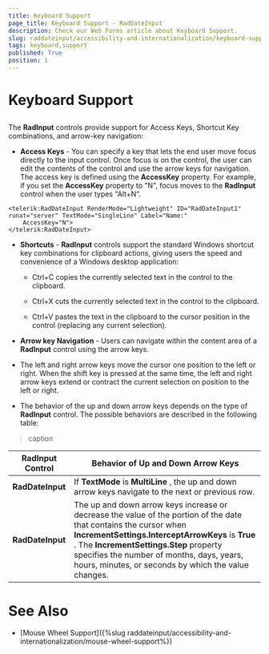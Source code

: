 ```yaml
---
title: Keyboard Support
page_title: Keyboard Support - RadDateInput
description: Check our Web Forms article about Keyboard Support.
slug: raddateinput/accessibility-and-internationalization/keyboard-support
tags: keyboard,support
published: True
position: 1
---
```


# Keyboard Support



## 

The **RadInput** controls provide support for Access Keys, Shortcut Key combinations, and arrow-key navigation:

* **Access Keys** - You can specify a key that lets the end user move focus directly to the input control. Once focus is on the control, the user can edit the contents of the control and use the arrow keys for navigation. The access key is defined using the **AccessKey** property. For example, if you set the **AccessKey** property to "N", focus moves to the **RadInput** control when the user types "Alt+N".

````ASPNET
<telerik:RadDateInput RenderMode="Lightweight" ID="RadDateInput1" runat="server" TextMode="SingleLine" Label="Name:"
	AccessKey="N">
</telerik:RadDateInput>
````



* **Shortcuts** - **RadInput** controls support the standard Windows shortcut key combinations for clipboard actions, giving users the speed and convenience of a Windows desktop application:

	* Ctrl+C copies the currently selected text in the control to the clipboard.

	* Ctrl+X cuts the currently selected text in the control to the clipboard.

	* Ctrl+V pastes the text in the clipboard to the cursor position in the control (replacing any current selection).

* **Arrow key Navigation** - Users can navigate within the content area of a **RadInput** control using the arrow keys.

* The left and right arrow keys move the cursor one position to the left or right. When the shift key is pressed at the same time, the left and right arrow keys extend or contract the current selection on position to the left or right.

* The behavior of the up and down arrow keys depends on the type of **RadInput** control. The possible behaviors are described in the following table:


>caption  

| RadInput Control | Behavior of Up and Down Arrow Keys |
| ------ | ------ |
| **RadDateInput** |If **TextMode** is **MultiLine** , the up and down arrow keys navigate to the next or previous row.|
| **RadDateInput** |The up and down arrow keys increase or decrease the value of the portion of the date that contains the cursor when **IncrementSettings.InterceptArrowKeys** is **True** . The **IncrementSettings.Step** property specifies the number of months, days, years, hours, minutes, or seconds by which the value changes.|

# See Also

 * [Mouse Wheel Support]({%slug raddateinput/accessibility-and-internationalization/mouse-wheel-support%})

